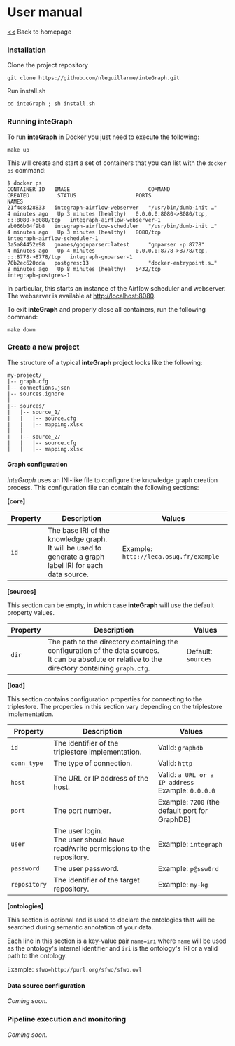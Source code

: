 # User manual

[<<](index.md) Back to homepage

### Installation

Clone the project repository
``` console
git clone https://github.com/nleguillarme/inteGraph.git
```
Run install.sh
``` console
cd inteGraph ; sh install.sh
```

### Running inteGraph

To run **inteGraph** in Docker you just need to execute the following:
``` console
make up
```
This will create and start a set of containers that you can list with the `docker ps` command:
``` console
$ docker ps
CONTAINER ID   IMAGE                         COMMAND                  CREATED         STATUS                   PORTS                                       NAMES
21f4c8d28833   integraph-airflow-webserver   "/usr/bin/dumb-init …"   4 minutes ago   Up 3 minutes (healthy)   0.0.0.0:8080->8080/tcp, :::8080->8080/tcp   integraph-airflow-webserver-1
ab066b04f9b8   integraph-airflow-scheduler   "/usr/bin/dumb-init …"   4 minutes ago   Up 3 minutes (healthy)   8080/tcp                                    integraph-airflow-scheduler-1
3a5a84452e98   gnames/gognparser:latest      "gnparser -p 8778"       4 minutes ago   Up 4 minutes             0.0.0.0:8778->8778/tcp, :::8778->8778/tcp   integraph-gnparser-1
70b2ec620cda   postgres:13                   "docker-entrypoint.s…"   8 minutes ago   Up 8 minutes (healthy)   5432/tcp                                    integraph-postgres-1
```
In particular, this starts an instance of the Airflow scheduler and webserver. The webserver is available at [http://localhost:8080](http://localhost:8080).

To exit **inteGraph** and properly close all containers, run the following command:
``` console
make down
```

### Create a new project

The structure of a typical **inteGraph** project looks like the following:

``` console
my-project/
|-- graph.cfg
|-- connections.json
|-- sources.ignore
|
|-- sources/
|   |-- source_1/
|   |   |-- source.cfg
|   |   |-- mapping.xlsx
|   |   
|   |-- source_2/
|   |   |-- source.cfg
|   |   |-- mapping.xlsx
```

#### Graph configuration

*inteGraph* uses an INI-like file to configure the knowledge graph creation process. This configuration file can contain the following sections:

**[core]**

| Property | Description | Values
| --- | --- | --- |
| `id` | The base IRI of the knowledge graph.<br />It will be used to generate a graph label IRI for each data source. | Example: `http://leca.osug.fr/example` |

**[sources]**

This section can be empty, in which case **inteGraph** will use the default property values.

| Property | Description | Values
| --- | --- | --- |
| `dir` | The path to the directory containing the configuration of the data sources.<br /> It can be absolute or relative to the directory containing `graph.cfg`. | Default: `sources` |

**[load]**

This section contains configuration properties for connecting to the triplestore. The properties in this section vary depending on the triplestore implementation.

| Property | Description | Values
| --- | --- | --- |
| `id`         | The identifier of the triplestore implementation. | Valid: `graphdb` |
| `conn_type`  | The type of connection. | Valid: `http` |
| `host`       | The URL or IP address of the host. | Valid: `a URL or a IP address` <br /> Example: `0.0.0.0` |
| `port`       | The port number. | Example: `7200` (the default port for GraphDB) |
| `user`       | The user login. <br /> The user should have read/write permissions to the repository. | Example: `integraph` |
| `password`   | The user password.   | Example: `p@ssw0rd` |
| `repository` | The identifier of the target repository. | Example: `my-kg` |

**[ontologies]**

This section is optional and is used to declare the ontologies that will be searched during semantic annotation of your data. 

Each line in this section is a key-value pair `name=iri` where `name` will be used as the ontology's internal identifier and `iri` is the ontology's IRI or a valid path to the ontology.

Example: `sfwo=http://purl.org/sfwo/sfwo.owl`

#### Data source configuration

*Coming soon.*

### Pipeline execution and monitoring

*Coming soon.*
